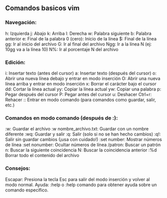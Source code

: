 ## Comandos basicos vim
### Navegación:

h: Izquierda
j: Abajo
k: Arriba
l: Derecha
w: Palabra siguiente
b: Palabra anterior
e: Final de la palabra
0 (cero): Inicio de la línea
$: Final de la línea
gg: Ir al inicio del archivo
G: Ir al final del archivo
Ngg: Ir a la línea N (ej: 10gg va a la línea 10)
N%: Ir al porcentaje N del archivo

### Edición:

i: Insertar texto (antes del cursor)
a: Insertar texto (después del cursor)
o: Abrir una nueva línea debajo y entrar en modo inserción
O: Abrir una nueva línea arriba y entrar en modo inserción
x: Borrar el carácter bajo el cursor
dd: Cortar la línea actual
yy: Copiar la línea actual
yw: Copiar una palabra
p: Pegar después del cursor
P: Pegar antes del cursor
u: Deshacer
Ctrl+r: Rehacer
:: Entrar en modo comando (para comandos como guardar, salir, etc.)

### Comandos en modo comando (después de :):

:w: Guardar el archivo
:w nombre_archivo.txt: Guardar con un nombre diferente
:wq: Guardar y salir
:q: Salir (solo si no se han hecho cambios)
:q!: Salir sin guardar cambios (¡usa con cuidado!)
:set number: Mostrar números de línea
:set nonumber: Ocultar números de línea
/patron: Buscar un patrón
n: Buscar la siguiente coincidencia
N: Buscar la coincidencia anterior
:%d Borrar todo el contenido del archivo

### Consejos:

Escapar: Presiona la tecla Esc para salir del modo inserción y volver al modo normal.
Ayuda: :help o :help comando para obtener ayuda sobre un comando específico.